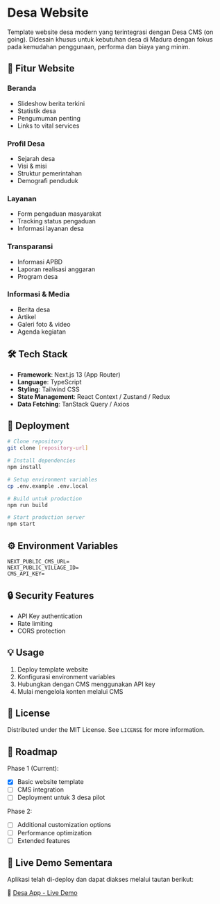 # Desa Website

Template website desa modern yang terintegrasi dengan Desa CMS (on going). Didesain khusus untuk kebutuhan desa di Madura dengan fokus pada kemudahan penggunaan, performa dan biaya yang minim.

## 🌟 Fitur Website

### Beranda
- Slideshow berita terkini
- Statistik desa
- Pengumuman penting
- Links to vital services

### Profil Desa
- Sejarah desa
- Visi & misi
- Struktur pemerintahan
- Demografi penduduk

### Layanan
- Form pengaduan masyarakat
- Tracking status pengaduan
- Informasi layanan desa

### Transparansi
- Informasi APBD
- Laporan realisasi anggaran
- Program desa

### Informasi & Media
- Berita desa
- Artikel
- Galeri foto & video
- Agenda kegiatan

## 🛠️ Tech Stack

- **Framework**: Next.js 13 (App Router)
- **Language**: TypeScript
- **Styling**: Tailwind CSS
- **State Management**: React Context / Zustand / Redux
- **Data Fetching**: TanStack Query / Axios

## 🚀 Deployment

```bash
# Clone repository
git clone [repository-url]

# Install dependencies
npm install

# Setup environment variables
cp .env.example .env.local

# Build untuk production
npm run build

# Start production server
npm start
```

## ⚙️ Environment Variables

```env
NEXT_PUBLIC_CMS_URL=
NEXT_PUBLIC_VILLAGE_ID=
CMS_API_KEY=
```

## 🔒 Security Features

- API Key authentication
- Rate limiting
- CORS protection

## 💡 Usage

1. Deploy template website
2. Konfigurasi environment variables
3. Hubungkan dengan CMS menggunakan API key
4. Mulai mengelola konten melalui CMS

## 📝 License

Distributed under the MIT License. See `LICENSE` for more information.

## 🎯 Roadmap

Phase 1 (Current):
- [x] Basic website template
- [ ] CMS integration
- [ ] Deployment untuk 3 desa pilot

Phase 2:
- [ ] Additional customization options
- [ ] Performance optimization
- [ ] Extended features

## 🚀  Live Demo Sementara 
Aplikasi telah di-deploy dan dapat diakses melalui tautan berikut:  

🔗 [Desa App - Live Demo](https://desa-app.vercel.app/)
